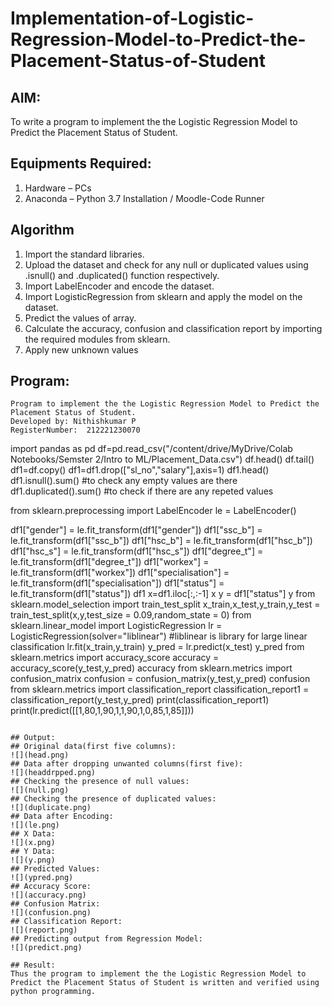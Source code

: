 # Implementation-of-Logistic-Regression-Model-to-Predict-the-Placement-Status-of-Student

## AIM:
To write a program to implement the the Logistic Regression Model to Predict the Placement Status of Student.

## Equipments Required:
1. Hardware – PCs
2. Anaconda – Python 3.7 Installation / Moodle-Code Runner

## Algorithm
1. Import the standard libraries.
2. Upload the dataset and check for any null or duplicated values using .isnull() and .duplicated() function respectively.
3. Import LabelEncoder and encode the dataset.
4. Import LogisticRegression from sklearn and apply the model on the dataset.
5. Predict the values of array.
6. Calculate the accuracy, confusion and classification report by importing the required modules from sklearn.
7. Apply new unknown values

## Program:
```
Program to implement the the Logistic Regression Model to Predict the Placement Status of Student.
Developed by: Nithishkumar P
RegisterNumber:  212221230070
```
import pandas as pd
df=pd.read_csv("/content/drive/MyDrive/Colab Notebooks/Semster 2/Intro to ML/Placement_Data.csv")
df.head()
df.tail()
df1=df.copy()
df1=df1.drop(["sl_no","salary"],axis=1)
df1.head()
df1.isnull().sum()
#to check any empty values are there
df1.duplicated().sum()
#to check if there are any repeted values

from sklearn.preprocessing import LabelEncoder
le = LabelEncoder()

df1["gender"] = le.fit_transform(df1["gender"])
df1["ssc_b"] = le.fit_transform(df1["ssc_b"])
df1["hsc_b"] = le.fit_transform(df1["hsc_b"])
df1["hsc_s"] = le.fit_transform(df1["hsc_s"])
df1["degree_t"] = le.fit_transform(df1["degree_t"])
df1["workex"] = le.fit_transform(df1["workex"])
df1["specialisation"] = le.fit_transform(df1["specialisation"])
df1["status"] = le.fit_transform(df1["status"])
df1
x=df1.iloc[:,:-1]
x
y = df1["status"]
y
from sklearn.model_selection import train_test_split
x_train,x_test,y_train,y_test = train_test_split(x,y,test_size = 0.09,random_state = 0)
from sklearn.linear_model import LogisticRegression
lr = LogisticRegression(solver="liblinear")
#liblinear is library for large linear classification
lr.fit(x_train,y_train)
y_pred = lr.predict(x_test)
y_pred
from sklearn.metrics import accuracy_score
accuracy = accuracy_score(y_test,y_pred)
accuracy
from sklearn.metrics import confusion_matrix
confusion = confusion_matrix(y_test,y_pred)
confusion
from sklearn.metrics import classification_report
classification_report1 = classification_report(y_test,y_pred)
print(classification_report1)
print(lr.predict([[1,80,1,90,1,1,90,1,0,85,1,85]]))
```

## Output:
## Original data(first five columns):
![](head.png)
## Data after dropping unwanted columns(first five):
![](headdrpped.png)
## Checking the presence of null values:
![](null.png)
## Checking the presence of duplicated values:
![](duplicate.png)
## Data after Encoding:
![](le.png)
## X Data:
![](x.png)
## Y Data:
![](y.png)
## Predicted Values:
![](ypred.png)
## Accuracy Score:
![](accuracy.png)
## Confusion Matrix:
![](confusion.png)
## Classification Report:
![](report.png)
## Predicting output from Regression Model:
![](predict.png)

## Result:
Thus the program to implement the the Logistic Regression Model to Predict the Placement Status of Student is written and verified using python programming.
